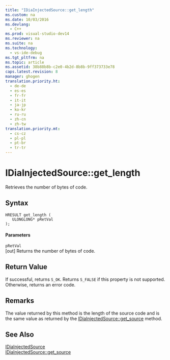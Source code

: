 ```yaml
---
title: "IDiaInjectedSource::get_length"
ms.custom: na
ms.date: 10/03/2016
ms.devlang: 
  - C++
ms.prod: visual-studio-dev14
ms.reviewer: na
ms.suite: na
ms.technology: 
  - vs-ide-debug
ms.tgt_pltfrm: na
ms.topic: article
ms.assetid: 38b88b8b-c2e0-4b2d-8b8b-9ff373733e78
caps.latest.revision: 8
manager: ghogen
translation.priority.ht: 
  - de-de
  - es-es
  - fr-fr
  - it-it
  - ja-jp
  - ko-kr
  - ru-ru
  - zh-cn
  - zh-tw
translation.priority.mt: 
  - cs-cz
  - pl-pl
  - pt-br
  - tr-tr
---
```

# IDiaInjectedSource::get_length
Retrieves the number of bytes of code.  
  
## Syntax  
  
```cpp#  
HRESULT get_length (   
   ULONGLONG* pRetVal  
);  
```  
  
#### Parameters  
 `pRetVal`  
 [out] Returns the number of bytes of code.  
  
## Return Value  
 If successful, returns `S_OK`. Returns `S_FALSE` if this property is not supported. Otherwise, returns an error code.  
  
## Remarks  
 The value returned by this method is the length of the source code and is the same value as returned by the [IDiaInjectedSource::get_source](../VS_debugger/IDiaInjectedSource--get_source.md) method.  
  
## See Also  
 [IDiaInjectedSource](../VS_debugger/IDiaInjectedSource.md)   
 [IDiaInjectedSource::get_source](../VS_debugger/IDiaInjectedSource--get_source.md)
